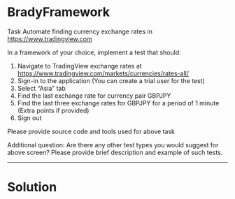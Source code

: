 # BradyFramework

Task
Automate finding currency exchange rates in https://www.tradingview.com 

In a framework of your choice, implement a test that should:
1) Navigate to TradingView exchange rates at https://www.tradingview.com/markets/currencies/rates-all/
2) Sign-in to the application (You can create a trial user for the test)
3) Select “Asia” tab
4) Find the last exchange rate for currency pair GBPJPY 
5) Find the last three exchange rates for GBPJPY for a period of 1 minute (Extra points if provided)
6) Sign out

Please provide source code and tools used for above task

Additional question:
Are there any other test types you would suggest for above screen? Please provide brief description and example of such tests.


---
# Solution
